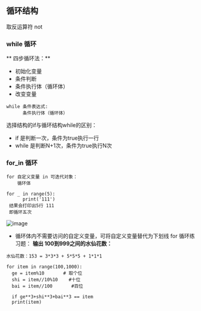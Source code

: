 ## 循环结构

取反运算符 not

### while 循环

 ** 四步循环法：**
 
 * 初始化变量
 * 条件判断
 * 条件执行体（循环体）
 * 改变变量 

```
while 条件表达式:
      条件执行体（循环体）
```
选择结构的if与循环结构while的区别：

* if 是判断一次，条件为true执行一行
* while 是判断N+1次，条件为true执行N次

### for_in 循环
```
for 自定义变量 in 可迭代对象：
    循环体
    
for _ in range(5):
      print('111')
 结果会打印出5行 111 
 即循环五次
```
![image](https://user-images.githubusercontent.com/48311985/134658097-c2ae2fa5-a14e-4a3c-abe6-08f390fba1bb.png)

* 循环体内不需要访问的自定义变量，可将自定义变量替代为下划线
for 循环练习题：
**输出 100到999之间的水仙花数：**
```
水仙花数：153 = 3*3*3 + 5*5*5 + 1*1*1

for item in range(100,1000):
  ge = item%10       # 取个位
  shi = item//10%10    #十位
  bai = item//100       #百位
 
  if ge**3+shi**3+bai**3 == item
  print(item)

```

